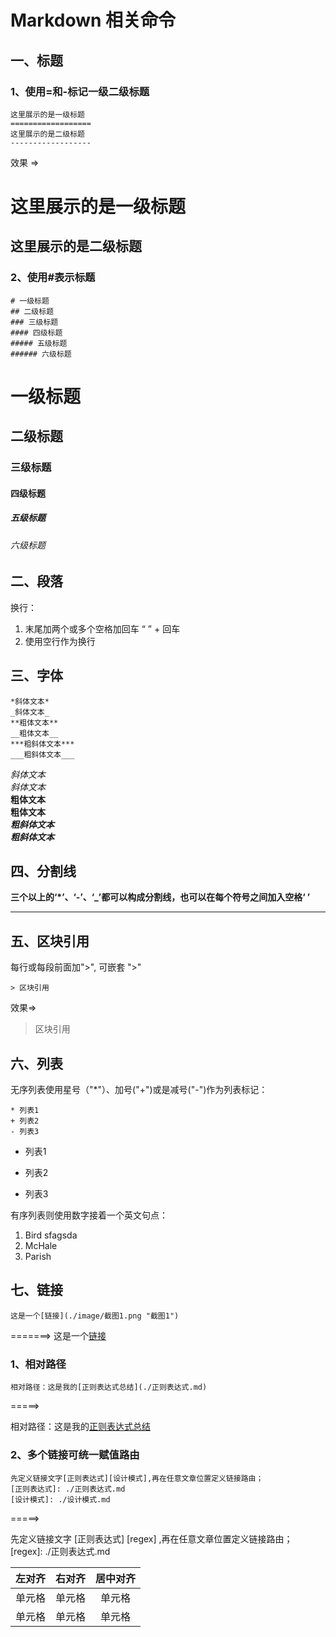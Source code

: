 # Markdown 相关命令
## 一、标题
### 1、使用=和-标记一级二级标题
    这里展示的是一级标题
    ==================
    这里展示的是二级标题
    ------------------
效果 =>

这里展示的是一级标题
==================
这里展示的是二级标题
------------------

### 2、使用#表示标题
    # 一级标题
    ## 二级标题
    ### 三级标题
    #### 四级标题
    ##### 五级标题
    ###### 六级标题

# 一级标题
## 二级标题
### 三级标题
#### 四级标题
##### 五级标题
###### 六级标题

## 二、段落

换行：
1. 末尾加两个或多个空格加回车 “  ” + 回车
2. 使用空行作为换行


## 三、字体
    *斜体文本*
    _斜体文本_
    **粗体文本**
    __粗体文本__
    ***粗斜体文本***
    ___粗斜体文本___

*斜体文本*  
_斜体文本_  
**粗体文本**  
__粗体文本__  
***粗斜体文本***  
___粗斜体文本___  


## 四、分割线

**三个以上的‘*’、‘-’、‘_’都可以构成分割线，也可以在每个符号之间加入空格‘ ’**

***

## 五、区块引用

每行或每段前面加">", 可嵌套 ">"

    > 区块引用

效果=>

> 区块引用


## 六、列表

无序列表使用星号（"*"）、加号("+")或是减号("-")作为列表标记：

    * 列表1
    + 列表2
    - 列表3

* 列表1
+ 列表2
- 列表3

有序列表则使用数字接着一个英文句点：

1.  Bird
    sfagsda
2.  McHale
3.  Parish

## 七、链接

    这是一个[链接](./image/截图1.png "截图1")
=======>
这是一个[链接](./image/截图1.png "截图1")

### 1、相对路径

    相对路径：这是我的[正则表达式总结](./正则表达式.md)
=====>

相对路径：这是我的[正则表达式总结](./正则表达式.md)

### 2、多个链接可统一赋值路由
    先定义链接文字[正则表达式][设计模式],再在任意文章位置定义链接路由；
    [正则表达式]: ./正则表达式.md
    [设计模式]: ./设计模式.md
=====>

先定义链接文字 [正则表达式] [regex] ,再在任意文章位置定义链接路由；   
[regex]: ./正则表达式.md    





| 左对齐 | 右对齐 | 居中对齐 |
| :-----| ----: | :----: |
| 单元格 | 单元格 | 单元格 |
| 单元格 | 单元格 | 单元格 |